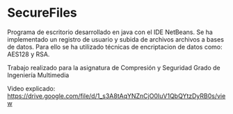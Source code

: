 # SecureFiles
 Programa de escritorio desarrollado en java con el IDE NetBeans. Se ha implementado un registro de usuario y subida de archivos archivos a bases de datos.
 Para ello se ha utilizado técnicas de encriptacion de datos como: AES128 y RSA.

 Trabajo realizado para la asignatura de Compresión y Seguridad
 Grado de Ingeniería Multimedia

 Video explicado: https://drive.google.com/file/d/1_s3A8tAqYNZnCjO0IuV1QbQYtzDyRB0s/view
